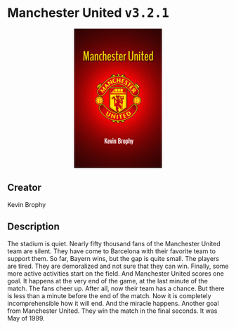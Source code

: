 
# Manchester United <kbd>v3.2.1</kbd>

<center>
  <img src="./cover-1024.jpg"/>
</center>

## Creator
Kevin Brophy

## Description
The stadium is quiet. Nearly fifty thousand fans of the Manchester United team are silent. They have come to Barcelona with their favorite team to support them. So far, Bayern wins, but the gap is quite small. The players are tired. They are demoralized and not sure that they can win. Finally, some more active activities start on the field. And Manchester United scores one goal. It happens at the very end of the game, at the last minute of the match. The fans cheer up. After all, now their team has a chance. But there is less than a minute before the end of the match. Now it is completely incomprehensible how it will end. And the miracle happens. Another goal from Manchester United. They win the match in the final seconds. It was May of 1999. 
